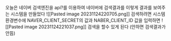 오늘은 네이버 검색엔진을 api?를 이용하여 네이버에 검색결과를 이렇게 결과를 보여주는 시스템을 만들었다
![[Pasted image 20231124220705.png]]
검색하려면 시스템 환경변수에 NAVER_CLIENT_SECRET의 값과
NABER_CLIENT_ID 값을 입력하면 
![[Pasted image 20231124221037.png]]
검색을 할수 있게 된다 (안하면 검색결과가 안뜸)